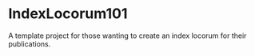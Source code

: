 # IndexLocorum101
A template project for those wanting to create an index locorum for their publications.
